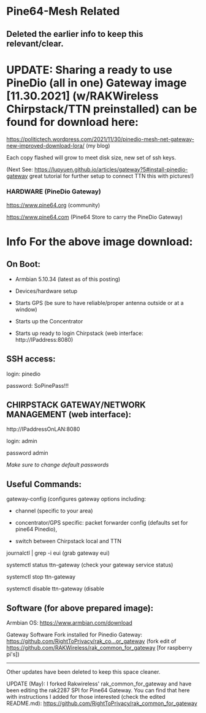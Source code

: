 # Pine64-Mesh Related 

## Deleted the earlier info to keep this relevant/clear.

# UPDATE: Sharing a ready to use PineDio (all in one) Gateway image [11.30.2021] (w/RAKWireless Chirpstack/TTN preinstalled) can be found for download here:

https://politictech.wordpress.com/2021/11/30/pinedio-mesh-net-gateway-new-improved-download-lora/ (my blog)

Each copy flashed will grow to meet disk size, new set of ssh keys.


(Next See: https://lupyuen.github.io/articles/gateway?5#install-pinedio-gateway great tutorial for further setup to connect TTN this with pictures!)

### HARDWARE (PineDio Gateway)

https://www.pine64.org (community)

https://www.pine64.com (Pine64 Store to carry the PineDio Gateway)


# Info For the above image download:

## On Boot:

* Armbian 5.10.34 (latest as of this posting)

* Devices/hardware setup

* Starts GPS (be sure to have reliable/proper antenna outside or at a window)

* Starts up the Concentrator

* Starts up ready to login Chirpstack (web interface: http://IPaddress:8080)


## SSH access:


login: pinedio

password: SoPinePass!!!



## CHIRPSTACK GATEWAY/NETWORK MANAGEMENT (web interface):


http://IPaddressOnLAN:8080


login: admin

password admin


*Make sure to change default passwords*


## Useful Commands:


gateway-config (configures gateway options including:

- channel (specific to your area)
 
- concentrator/GPS specific: packet forwarder config (defaults set for pine64 Pinedio),

- switch between Chirpstack local and TTN

journalctl | grep -i eui (grab gateway eui)

systemctl status ttn-gateway (check your gateway service status)

systemctl stop ttn-gateway

systemctl disable ttn-gateway (disable


## Software (for above prepared image):

Armbian OS: https://www.armbian.com/download

Gateway Software Fork installed for Pinedio Gateway: https://github.com/RightToPrivacy/rak_co...or_gateway (fork edit of https://github.com/RAKWireless/rak_common_for_gateway [for raspberry pi's]) 

---

Other updates have been deleted to keep this space cleaner.

UPDATE (May): I forked Rakwireless' rak_common_for_gateway and have been editing the rak2287 SPI for Pine64 Gateway. You can find that here with instructions 
I added for those interested (check the edited README.md):
https://github.com/RightToPrivacy/rak_common_for_gateway

